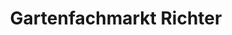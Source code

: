 ---
title: "Gartenfachmarkt Richter"
url: /chemnitz/gartenfachmarkt-richter/
shop: Garten-Center
---